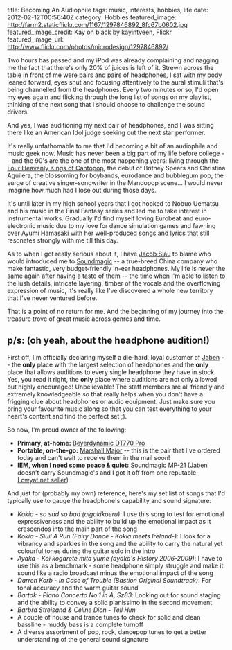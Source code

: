 title: Becoming An Audiophile
tags: music, interests, hobbies, life
date: 2012-02-12T00:56:40Z
category: Hobbies
featured_image: http://farm2.staticflickr.com/1167/1297846892_8fc67b0602.jpg
featured_image_credit: Kay on black by kayintveen, Flickr
featured_image_url: http://www.flickr.com/photos/microdesign/1297846892/

Two hours has passed and my iPod was already complaining and nagging me the fact that there's only 20% of juices is left of it. Strewn across the table in front of me were pairs and pairs of headphones, I sat with my body leaned forward, eyes shut and focusing attentively to the aural stimuli that's being channelled from the headphones. Every two minutes or so, I'd open my eyes again and flicking through the long list of songs on my playlist, thinking of the next song that I should choose to challenge the sound drivers.

And yes, I was auditioning my next pair of headphones, and I was sitting there like an American Idol judge seeking out the next star performer.

It's really unfathomable to me that I'd becoming a bit of an audiophile and music geek now. Music has never been a big part of my life before college -- and the 90's are the one of the most happening years: living through the [Four Heavenly Kings of Cantopop](http://en.wikipedia.org/wiki/Cantopop#1990s:_Four_Heavenly_Kings_era), the debut of Britney Spears and Christina Aguilera, the blossoming for boybands, eurodance and bubblegum pop, the surge of creative singer-songwriter in the Mandopop scene... I would never imagine how much had I lose out during those days.

It's until later in my high school years that I got hooked to Nobuo Uematsu and his music in the Final Fantasy series and led me to take interest in instrumental works. Gradually I'd find myself loving Eurobeat and euro-electronic music due to my love for dance simulation games and fawning over Ayumi Hamasaki with her well-produced songs and lyrics that still resonates strongly with me till this day.

As to when I got really serious about it, I have [Jacob Siau](http://jacobsiau.tumblr.com/) to blame who would introduced me to [Soundmagic](http://www.soundmagic.com.cn/en/) -- a true-breed China company who make fantastic, very budget-friendly in-ear headphones. My life is never the same again after having a taste of them -- the time when I'm able to listen to the lush details, intricate layering, timber of the vocals and the overflowing expression of music, it's really like I've discovered a whole new territory that I've never ventured before.

That is a point of no return for me. And the beginning of my journey into the treasure trove of great music across genres and time.

## p/s: (oh yeah, about the headphone audition!)

First off, I'm officially declaring myself a die-hard, loyal customer of [Jaben](http://jaben.com.my/) -- the **only** place with the largest selection of headphones and the **only** place that allows auditions to every single headphone they have in stock. Yes, you read it right, the **only** place where auditions are not only allowed but highly encouraged! Unbelievable! The staff members are all friendly and extremely knowledgeable so that really helps when you don't have a frigging clue about headphones or audio equipment. Just make sure you bring your favourite music along so that you can test everything to your heart's content and find the perfect set ;).


So now, I'm proud owner of the following:

- **Primary, at-home:** [Beyerdynamic DT770 Pro](http://north-america.beyerdynamic.com/shop/hah/headphones-and-headsets/studio-and-stage/studio-headphones/dt-770-pro.html)
- **Portable, on-the-go:** [Marshall Major](http://www.marshallheadphones.com/product/major) -- this is the pair that I've ordered today and can't wait to receive them in the mail soon!
- **IEM, when I need some peace & quiet:** Soundmagic MP-21 (Jaben doesn't carry Soundmagic's and I got it off from one reputable [Lowyat.net seller](http://forum.lowyat.net/topic/1016898))

And just for (probably my own) reference, here's my set list of songs that I'd typically use to gauge the headphone's capability and sound signature:

- *Kokia - so sad so bad (aigakikoeru)*: I use this song to test for emotional expressiveness and the ability to build up the emotional impact as it crescendos into the main part of the song
- *Kokia - Siuil A Run (Fairy Dance - Kokia meets Ireland-)*: I look for a vibrancy and sparkles in the song and the ability to carry the natural yet colourful tones during the guitar solo in the intro
- *Ayaka - Koi kogarete mita yume (ayaka's History 2006-2009)*: I have to use this as a benchmark - some headphone simply struggle and make it sound like a radio broadcast minus the emotional impact of the song
- *Darren Korb - In Case of Trouble (Bastion Original Soundtrack)*: For tonal accuracy and the warm guitar sound
- *Bartok - Piano Concerto No.1 in A, Sz83*: Looking out for sound staging and the ability to convey a solid pianissimo in the second movement
- *Barbra Streisand & Celine Dion - Tell Him*
- A couple of house and trance tunes to check for solid and clean bassline - muddy bass is a complete turnoff
- A diverse assortment of pop, rock, dancepop tunes to get a better understanding of the general sound signature

